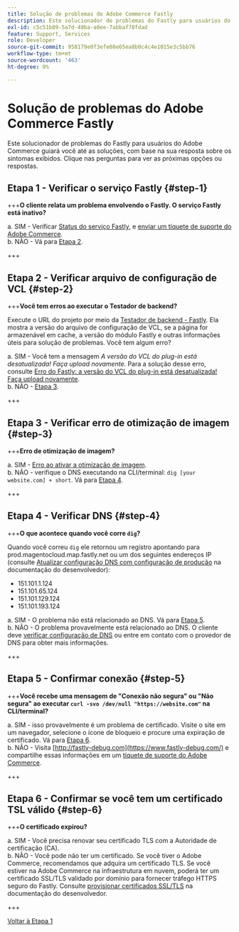 ```yaml
---
title: Solução de problemas do Adobe Commerce Fastly
description: Este solucionador de problemas do Fastly para usuários do Adobe Commerce guiará você até as soluções, com base na sua resposta sobre os sintomas exibidos. Clique nas perguntas para ver as próximas opções ou respostas.
exl-id: c5c51b89-5a7d-49ba-a0ee-7abbaf78fdad
feature: Support, Services
role: Developer
source-git-commit: 958179e0f3efe08e65ea8b0c4c4e1015e3c5bb76
workflow-type: tm+mt
source-wordcount: '463'
ht-degree: 0%

---
```


# Solução de problemas do Adobe Commerce Fastly

Este solucionador de problemas do Fastly para usuários do Adobe Commerce guiará você até as soluções, com base na sua resposta sobre os sintomas exibidos. Clique nas perguntas para ver as próximas opções ou respostas.

## Etapa 1 - Verificar o serviço Fastly {#step-1}

+++**O cliente relata um problema envolvendo o Fastly. O serviço Fastly está inativo?**

a. SIM - Verificar [Status do serviço Fastly](https://status.fastly.com/), e [enviar um tíquete de suporte do Adobe Commerce](/help/help-center-guide/help-center/magento-help-center-user-guide.md#submit-ticket).\
b. NÃO - Vá para [Etapa 2](#step-2).

+++

## Etapa 2 - Verificar arquivo de configuração de VCL {#step-2}

+++**Você tem erros ao executar o Testador de backend?**

Execute o URL do projeto por meio da [Testador de backend - Fastly](https://magento-tester.global.ssl.fastly.net/magento-tester/). Ela mostra a versão do arquivo de configuração de VCL, se a página for armazenável em cache, a versão do módulo Fastly e outras informações úteis para solução de problemas. Você tem algum erro?

a. SIM - Você tem a mensagem _A versão do VCL do plug-in está desatualizada! Faça upload novamente._ Para a solução desse erro, consulte [Erro do Fastly: a versão do VCL do plug-in está desatualizada! Faça upload novamente](/help/troubleshooting/miscellaneous/fastly-error-plugin-vcl-version-is-outdated-please-re-upload.md).\
b. NÃO - [Etapa 3](#step-3).

+++

## Etapa 3 - Verificar erro de otimização de imagem {#step-3}

+++**Erro de otimização de imagem?**

a. SIM - [Erro ao ativar a otimização de imagem](/help/troubleshooting/miscellaneous/error-enabling-image-optimization-in-magento-commerce.md).\
b. NÃO - verifique o DNS executando na CLI/terminal: `dig [your website.com] + short`. Vá para [Etapa 4](#step-4).

+++

## Etapa 4 - Verificar DNS {#step-4}

+++**O que acontece quando você corre `dig`?**

Quando você correu `dig` ele retornou um registro apontando para prod.magentocloud.map.fastly.net ou um dos seguintes endereços IP (consulte [Atualizar configuração DNS com configuração de produção](https://devdocs.magento.com/cloud/live/site-launch-checklist.html#dns) na documentação do desenvolvedor):

* 151.101.1.124
* 151.101.65.124
* 151.101.129.124
* 151.101.193.124

a. SIM - O problema não está relacionado ao DNS. Vá para [Etapa 5](#step-5).\
b. NÃO - O problema provavelmente está relacionado ao DNS. O cliente deve [verificar configuração de DNS](https://devdocs.magento.com/cloud/live/site-launch-checklist.html#dns "https://devdocs.magento.com/cloud/live/site-launch-checklist.html#dns") ou entre em contato com o provedor de DNS para obter mais informações.

+++

## Etapa 5 - Confirmar conexão {#step-5}

+++**Você recebe uma mensagem de &quot;Conexão não segura&quot; ou &quot;Não segura&quot; ao executar `curl -svo /dev/null "https://website.com"` na CLI/terminal?**

a. SIM - isso provavelmente é um problema de certificado. Visite o site em um navegador, selecione o ícone de bloqueio e procure uma expiração de certificado. Vá para [Etapa 6](#step-6).\
b. NÃO - Visita [http://fastly-debug.com](https://www.fastly-debug.com/) e compartilhe essas informações em um [tíquete de suporte do Adobe Commerce](/help/help-center-guide/help-center/magento-help-center-user-guide.md#submit-ticket).

+++

## Etapa 6 - Confirmar se você tem um certificado TSL válido {#step-6}

+++**O certificado expirou?**

a. SIM - Você precisa renovar seu certificado TLS com a Autoridade de certificação (CA).\
b. NÃO - Você pode não ter um certificado. Se você tiver o Adobe Commerce, recomendamos que adquira um certificado TLS. Se você estiver na Adobe Commerce na infraestrutura em nuvem, poderá ter um certificado SSL/TLS validado por domínio para fornecer tráfego HTTPS seguro do Fastly. Consulte [provisionar certificados SSL/TLS](https://devdocs.magento.com/cloud/cdn/configure-fastly.html#provision-ssltls-certificates) na documentação do desenvolvedor.

+++

[Voltar à Etapa 1](#step-1)
